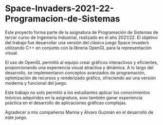 # Space-Invaders-2021-22-Programacion-de-Sistemas
Este proyecto forma parte de la asignatura de Programación de Sistemas de tercer curso de Ingeniería Industrial, realizado en el año 2021/22. El objetivo del trabajo fue desarrollar una versión del clásico juego Space Invaders utilizando C++ en conjunto con la librería OpenGL para la representación visual.

El uso de OpenGL permitió al equipo crear gráficos interactivos y eficientes, proporcionando una experiencia visual atractiva y dinámica. A lo largo del desarrollo, se implementaron conceptos avanzados de programación, optimización de recursos y renderizado gráfico, ofreciendo así una versión moderna y funcional del juego.

Este trabajo no solo permitió a los estudiantes aplicar los conocimientos teóricos adquiridos en la asignatura, sino también ganar experiencia práctica en el desarrollo de aplicaciones gráficas complejas.

Agradecer a mis compañeros Marina y Álvaro Guzmán en el desarrollo de este juego.
